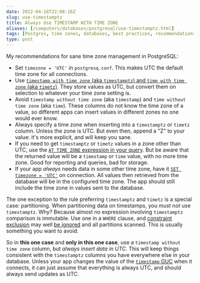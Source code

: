 ```yaml
--- 
date: 2012-04-16T22:08:26Z
slug: use-timestamptz
title: Always Use TIMESTAMP WITH TIME ZONE
aliases: [/computers/databases/postgresql/use-timestamptz.html]
tags: [Postgres, time zones, databases, best practices, recommendations]
type: post
---
```


My recommendations for sane time zone management in PostgreSQL:

-   Set `timezone = 'UTC'` in `postgresq.conf`. This makes UTC the default time
    zone for all connections.
-   Use [`timestamp with time zone` (aka `timestamptz`) and
    `time with time zone` (aka `timetz`)]. They store values as UTC, but convert
    them on selection to whatever your time zone setting is.
-   Avoid `timestamp without time zone` (aka `timestamp`) and
    `time without time zone` (aka `time`). These columns do not know the time
    zone of a value, so different apps can insert values in different zones no
    one would ever know.
-   Always specify a time zone when inserting into a `timestamptz` or `timetz`
    column. Unless the zone is UTC. But even then, append a "Z" to your value:
    it's more explicit, and will keep you sane.
-   If you need to get `timestamptz` or `timetz` values in a zone other than
    UTC, use the [`AT TIME ZONE` expression in your query]. But be aware that
    the returned value will be a `timestamp` or `time` value, with no more time
    zone. Good for reporting and queries, bad for storage.
-   If your app *always* needs data in some other time zone, have it
    [`SET timezone = 'UTC'`] on connection. All values then retrieved from the
    database will be in the configured time zone. The app should still include
    the time zone in values sent to the database.

The one exception to the rule preferring `timestamptz` and `timetz` is a special
case: partitioning. When partitioning data on timestamps, you *must not* use
`timestamptz`. Why? Because almost no expression involving `timestamptz`
comparison is immutable. Use one in a `WHERE` clause, and [constraint exclusion]
may well [be ignored] and all partitions scanned. This is usually something you
want to avoid.

So in **this one case** and **only in this one case**, use a
`timestamp without time zone` column, but *always insert data in UTC*. This will
keep things consistent with the `timestamptz` columns you have everywhere else
in your database. Unless your app changes the value of the [`timestamp`
GUC][`SET timezone = 'UTC'`] when it connects, it can just assume that
everything is always UTC, and should always send updates as UTC.

  [`timestamp with time zone` (aka `timestamptz`) and `time with time zone` (aka `timetz`)]: http://www.postgresql.org/docs/current/static/datatype-datetime.html
  [`AT TIME ZONE` expression in your query]: http://www.postgresql.org/docs/current/static/functions-datetime.html#FUNCTIONS-DATETIME-ZONECONVERT
  [`SET timezone = 'UTC'`]: http://www.postgresql.org/docs/9.1/static/runtime-config-client.html#GUC-TIMEZONE
  [constraint exclusion]: http://www.postgresql.org/docs/9.1/static/ddl-partitioning.html#DDL-PARTITIONING-CONSTRAINT-EXCLUSION
  [be ignored]: http://comments.gmane.org/gmane.comp.db.postgresql.performance/29681
